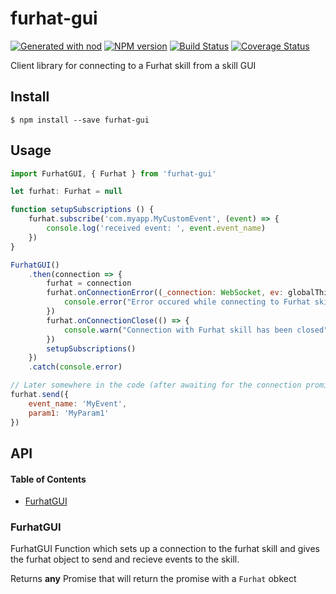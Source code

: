 # furhat-gui

[![Generated with nod](https://img.shields.io/badge/generator-nod-2196F3.svg?style=flat-square)](https://github.com/diegohaz/nod)
[![NPM version](https://img.shields.io/npm/v/furhat-gui.svg?style=flat-square)](https://npmjs.org/package/furhat-gui)
[![Build Status](https://img.shields.io/travis/FurhatRobotics/FurhatJSGUI/master.svg?style=flat-square)](https://travis-ci.org/FurhatRobotics/FurhatJSGUI) [![Coverage Status](https://img.shields.io/codecov/c/github/FurhatRobotics/FurhatJSGUI/master.svg?style=flat-square)](https://codecov.io/gh/FurhatRobotics/FurhatJSGUI/branch/master)

Client library for connecting to a Furhat skill from a skill GUI

## Install

    $ npm install --save furhat-gui

## Usage

```js
import FurhatGUI, { Furhat } from 'furhat-gui'

let furhat: Furhat = null

function setupSubscriptions () {
    furhat.subscribe('com.myapp.MyCustomEvent', (event) => {
        console.log('received event: ', event.event_name)
    })
}

FurhatGUI()
    .then(connection => {
        furhat = connection
        furhat.onConnectionError((_connection: WebSocket, ev: globalThis.Event) => {
            console.error("Error occured while connecting to Furhat skill")
        })
        furhat.onConnectionClose(() => {
            console.warn("Connection with Furhat skill has been closed")
        })
        setupSubscriptions()
    })
    .catch(console.error)

// Later somewhere in the code (after awaiting for the connection promise)
furhat.send({
    event_name: 'MyEvent',
    param1: 'MyParam1'
})
```

## API

<!-- Generated by documentation.js. Update this documentation by updating the source code. -->

#### Table of Contents

-   [FurhatGUI](#furhatgui)

### FurhatGUI

FurhatGUI Function which sets up a connection to the furhat skill and gives
the furhat object to send and recieve events to the skill.

Returns **any** Promise that will return the promise with a `Furhat` obkect
